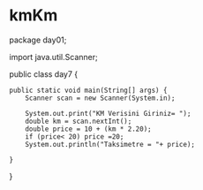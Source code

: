 # kmKm
package day01;

import java.util.Scanner;

public class day7 {

    public static void main(String[] args) {
        Scanner scan = new Scanner(System.in);
        
        System.out.print("KM Verisini Giriniz= ");
        double km = scan.nextInt();
        double price = 10 + (km * 2.20);
        if (price< 20) price =20;
        System.out.println("Taksimetre = "+ price);

    }
    
}

